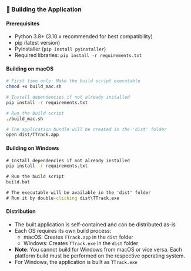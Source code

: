 ### 🔧 Building the Application

#### Prerequisites
- Python 3.8+ (3.10.x recommended for best compatibility)
- pip (latest version)
- PyInstaller (`pip install pyinstaller`)
- Required libraries: `pip install -r requirements.txt`

#### Building on macOS
```bash
# First time only: Make the build script executable
chmod +x build_mac.sh

# Install dependencies if not already installed
pip install -r requirements.txt

# Run the build script
./build_mac.sh

# The application bundle will be created in the 'dist' folder
open dist/TTrack.app
```

#### Building on Windows
```cmd
# Install dependencies if not already installed
pip install -r requirements.txt

# Run the build script
build.bat

# The executable will be available in the 'dist' folder
# Run it by double-clicking dist\TTrack.exe
```

#### Distribution
- The built application is self-contained and can be distributed as-is
- Each OS requires its own build process:
  - macOS: Creates `TTrack.app` in the `dist` folder
  - Windows: Creates `TTrack.exe` in the `dist` folder
- **Note**: You cannot build for Windows from macOS or vice versa. Each platform build must be performed on the respective operating system.
- For Windows, the application is built as `TTrack.exe`